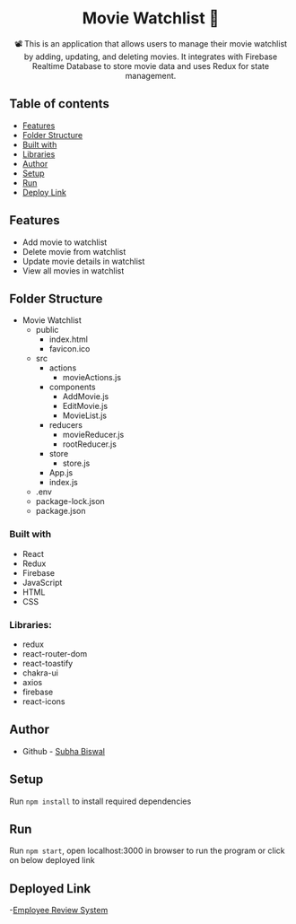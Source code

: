 <h1 align="center">Movie Watchlist 🎥</h1> 
<p align="center">
📽️ This is an application that allows users to manage their movie watchlist by adding, updating, and deleting movies. It integrates with Firebase Realtime Database to store movie data and uses Redux for state management.
</p>

## Table of contents

-   [Features](#Features)
-   [Folder Structure](#Folder-Structure)
-   [Built with](#built-with)
-   [Libraries](#Libraries)
-   [Author](#author)
-   [Setup](#Setup)
-   [Run](#Run)
-   [Deploy Link](#deployed-link)

## Features

-   Add movie to watchlist
-   Delete movie from watchlist
-   Update movie details in watchlist
-   View all movies in watchlist

## Folder Structure

<ul><li>Movie Watchlist<ul><li>public<ul><li>index.html</li><li>favicon.ico</li></ul></li><li>src<ul><li>actions<ul><li>movieActions.js</li></ul></li><li>components<ul><li>AddMovie.js</li><li>EditMovie.js</li><li>MovieList.js</li></ul></li><li>reducers<ul><li>movieReducer.js</li><li>rootReducer.js</li></ul></li><li>store<ul><li>store.js</li></ul></li><li>App.js</li><li>index.js</li></ul></li><li>.env</li><li>package-lock.json</li><li>package.json</li></ul></li></ul>

### Built with

-   React
-   Redux
-   Firebase
-   JavaScript
-   HTML
-   CSS

### Libraries:

-   redux
-   react-router-dom
-   react-toastify
-   chakra-ui
-   axios
-   firebase
-   react-icons

## Author

-   Github - [Subha Biswal](https://github.com/20SB)

## Setup

Run `npm install` to install required dependencies

## Run

Run `npm start`, open localhost:3000 in browser to run the program or click on below deployed link

## Deployed Link

-[Employee Review System](https://movie-watchlist-eta.vercel.app/)
